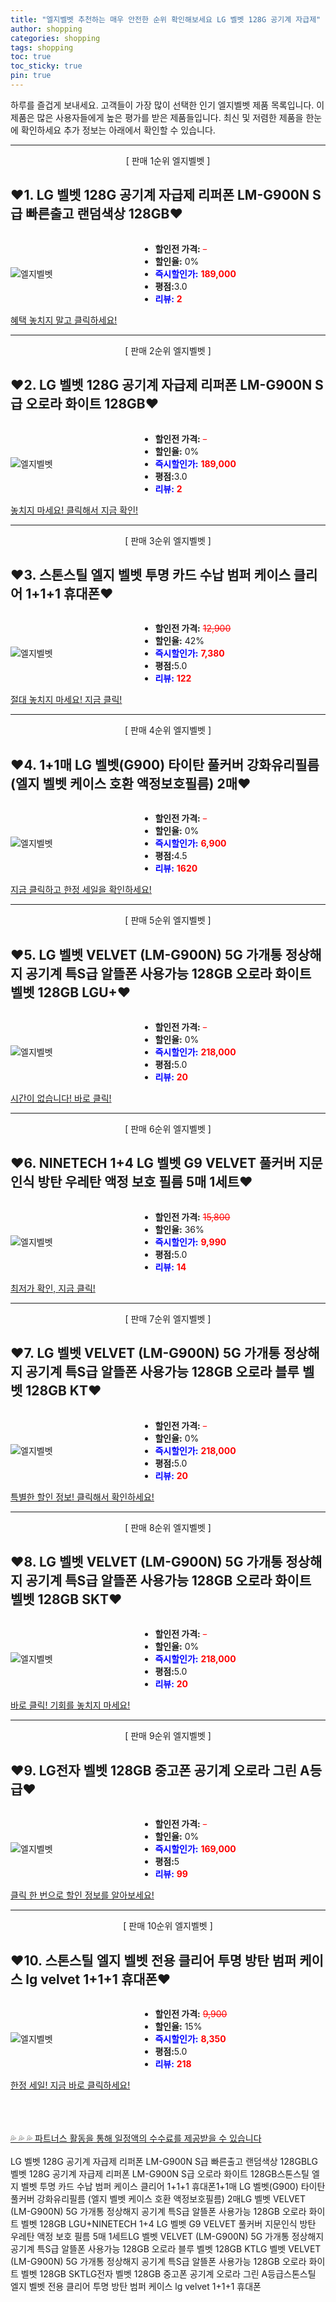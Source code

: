 ```yaml
---
title: "엘지벨벳 추천하는 매우 안전한 순위 확인해보세요 LG 벨벳 128G 공기계 자급제"
author: shopping
categories: shopping
tags: shopping
toc: true
toc_sticky: true
pin: true
---
```

하루를 즐겁게 보내세요. 고객들이 가장 많이 선택한 인기 엘지벨벳 제품 목록입니다. 이 제품은 많은 사용자들에게 높은 평가를 받은 제품들입니다. 최신 및 저렴한 제품을 한눈에 확인하세요 추가 정보는 아래에서 확인할 수 있습니다.

---
<p class="toplist" style="margin: 0 auto; display: block; width: fit-content;">[ 판매 1순위 엘지벨벳 ]</p>

<h2><strong>❤️1. LG 벨벳 128G 공기계 자급제 리퍼폰 LM-G900N S급 빠른출고 랜덤색상 128GB❤️</strong></h2>

<div style="display: flex; align-items: center;">
    <div style="flex: 0.4;">
        <img src="https://thumbnail10.coupangcdn.com/thumbnails/remote/230x230ex/image/vendor_inventory/1233/d6265d9b27d0f17ca9e35196bf2d4f00a649342901f18ab0db46999d5707.jpg" alt="엘지벨벳" style="max-width: 100%;">
    </div>
    <div style="flex: 0.6; margin-left: 10px;">
        <ul>
            <li><strong>할인전 가격:</strong> <del style="color: red;">-</del></li>
            <li><strong>할인율:</strong> 0%</li>
            <li><span style='color:blue'><strong>즉시할인가:</strong></span> <span style='color:red'><strong>189,000</strong></span></li>
            <li><strong>평점:</strong>3.0</li>
            <li><span style='color:blue'><strong>리뷰:</strong></span> <span style='color:red'><strong>2</strong></span></li>
        </ul>
    </div>
</div>
<div class="center">
    <a href="https://William4Davisa.github.io?lptag=AF9450613&subid=githubio&pageKey=8073000348&traceid=V0-153&itemId=22730902570&vendorItemId=90638439475" class="myButton">
        혜택 놓치지 말고 클릭하세요!
    </a>
</div>


---
<p class="toplist" style="margin: 0 auto; display: block; width: fit-content;">[ 판매 2순위 엘지벨벳 ]</p>

<h2><strong>❤️2. LG 벨벳 128G 공기계 자급제 리퍼폰 LM-G900N S급 오로라 화이트 128GB❤️</strong></h2>

<div style="display: flex; align-items: center;">
    <div style="flex: 0.4;">
        <img src="https://thumbnail10.coupangcdn.com/thumbnails/remote/230x230ex/image/vendor_inventory/1233/d6265d9b27d0f17ca9e35196bf2d4f00a649342901f18ab0db46999d5707.jpg" alt="엘지벨벳" style="max-width: 100%;">
    </div>
    <div style="flex: 0.6; margin-left: 10px;">
        <ul>
            <li><strong>할인전 가격:</strong> <del style="color: red;">-</del></li>
            <li><strong>할인율:</strong> 0%</li>
            <li><span style='color:blue'><strong>즉시할인가:</strong></span> <span style='color:red'><strong>189,000</strong></span></li>
            <li><strong>평점:</strong>3.0</li>
            <li><span style='color:blue'><strong>리뷰:</strong></span> <span style='color:red'><strong>2</strong></span></li>
        </ul>
    </div>
</div>
<div class="center">
    <a href="https://William4Davisa.github.io?lptag=AF9450613&subid=githubio&pageKey=8073000348&traceid=V0-153&itemId=22730902585&vendorItemId=90638439443" class="myButton">
        놓치지 마세요! 클릭해서 지금 확인!
    </a>
</div>


---
<p class="toplist" style="margin: 0 auto; display: block; width: fit-content;">[ 판매 3순위 엘지벨벳 ]</p>

<h2><strong>❤️3. 스톤스틸 엘지 벨벳 투명 카드 수납 범퍼 케이스 클리어 1+1+1 휴대폰❤️</strong></h2>

<div style="display: flex; align-items: center;">
    <div style="flex: 0.4;">
        <img src="https://thumbnail7.coupangcdn.com/thumbnails/remote/230x230ex/image/vendor_inventory/7947/25d4d60ce282dcb580039bbcf5a890c7896957a924b94946f1da4a75a9c9.jpg" alt="엘지벨벳" style="max-width: 100%;">
    </div>
    <div style="flex: 0.6; margin-left: 10px;">
        <ul>
            <li><strong>할인전 가격:</strong> <del style="color: red;">12,900</del></li>
            <li><strong>할인율:</strong> 42%</li>
            <li><span style='color:blue'><strong>즉시할인가:</strong></span> <span style='color:red'><strong>7,380</strong></span></li>
            <li><strong>평점:</strong>5.0</li>
            <li><span style='color:blue'><strong>리뷰:</strong></span> <span style='color:red'><strong>122</strong></span></li>
        </ul>
    </div>
</div>
<div class="center">
    <a href="https://William4Davisa.github.io?lptag=AF9450613&subid=githubio&pageKey=1609864443&traceid=V0-153&itemId=2749410149&vendorItemId=70739375797" class="myButton">
        절대 놓치지 마세요! 지금 클릭!
    </a>
</div>


---
<p class="toplist" style="margin: 0 auto; display: block; width: fit-content;">[ 판매 4순위 엘지벨벳 ]</p>

<h2><strong>❤️4. 1+1매 LG 벨벳(G900) 타이탄 풀커버 강화유리필름 (엘지 벨벳 케이스 호환 액정보호필름) 2매❤️</strong></h2>

<div style="display: flex; align-items: center;">
    <div style="flex: 0.4;">
        <img src="https://thumbnail7.coupangcdn.com/thumbnails/remote/230x230ex/image/vendor_inventory/190e/a29a899ec776cdacfbeb5953718a0e52fd070cc50b6443925f1f2a4d12dc.jpg" alt="엘지벨벳" style="max-width: 100%;">
    </div>
    <div style="flex: 0.6; margin-left: 10px;">
        <ul>
            <li><strong>할인전 가격:</strong> <del style="color: red;">-</del></li>
            <li><strong>할인율:</strong> 0%</li>
            <li><span style='color:blue'><strong>즉시할인가:</strong></span> <span style='color:red'><strong>6,900</strong></span></li>
            <li><strong>평점:</strong>4.5</li>
            <li><span style='color:blue'><strong>리뷰:</strong></span> <span style='color:red'><strong>1620</strong></span></li>
        </ul>
    </div>
</div>
<div class="center">
    <a href="https://William4Davisa.github.io?lptag=AF9450613&subid=githubio&pageKey=1741262795&traceid=V0-153&itemId=2964494622&vendorItemId=90774996040" class="myButton">
        지금 클릭하고 한정 세일을 확인하세요!
    </a>
</div>


---
<p class="toplist" style="margin: 0 auto; display: block; width: fit-content;">[ 판매 5순위 엘지벨벳 ]</p>

<h2><strong>❤️5. LG 벨벳 VELVET (LM-G900N) 5G 가개통 정상해지 공기계 특S급 알뜰폰 사용가능 128GB 오로라 화이트 벨벳 128GB LGU+❤️</strong></h2>

<div style="display: flex; align-items: center;">
    <div style="flex: 0.4;">
        <img src="https://thumbnail6.coupangcdn.com/thumbnails/remote/230x230ex/image/vendor_inventory/616d/ee045006879daea607bdf108cdb747402d5aac28ce9cb8aae269503a8e56.jpg" alt="엘지벨벳" style="max-width: 100%;">
    </div>
    <div style="flex: 0.6; margin-left: 10px;">
        <ul>
            <li><strong>할인전 가격:</strong> <del style="color: red;">-</del></li>
            <li><strong>할인율:</strong> 0%</li>
            <li><span style='color:blue'><strong>즉시할인가:</strong></span> <span style='color:red'><strong>218,000</strong></span></li>
            <li><strong>평점:</strong>5.0</li>
            <li><span style='color:blue'><strong>리뷰:</strong></span> <span style='color:red'><strong>20</strong></span></li>
        </ul>
    </div>
</div>
<div class="center">
    <a href="https://William4Davisa.github.io?lptag=AF9450613&subid=githubio&pageKey=6273767402&traceid=V0-153&itemId=12844690876&vendorItemId=90710430499" class="myButton">
        시간이 없습니다! 바로 클릭!
    </a>
</div>


---
<p class="toplist" style="margin: 0 auto; display: block; width: fit-content;">[ 판매 6순위 엘지벨벳 ]</p>

<h2><strong>❤️6. NINETECH 1+4 LG 벨벳 G9 VELVET 풀커버 지문인식 방탄 우레탄 액정 보호 필름 5매 1세트❤️</strong></h2>

<div style="display: flex; align-items: center;">
    <div style="flex: 0.4;">
        <img src="https://thumbnail6.coupangcdn.com/thumbnails/remote/230x230ex/image/vendor_inventory/a078/7af6660b1c57d35e472de5aaf685322919182659b0d50fdea034fb686cbc.jpg" alt="엘지벨벳" style="max-width: 100%;">
    </div>
    <div style="flex: 0.6; margin-left: 10px;">
        <ul>
            <li><strong>할인전 가격:</strong> <del style="color: red;">15,800</del></li>
            <li><strong>할인율:</strong> 36%</li>
            <li><span style='color:blue'><strong>즉시할인가:</strong></span> <span style='color:red'><strong>9,990</strong></span></li>
            <li><strong>평점:</strong>5.0</li>
            <li><span style='color:blue'><strong>리뷰:</strong></span> <span style='color:red'><strong>14</strong></span></li>
        </ul>
    </div>
</div>
<div class="center">
    <a href="https://William4Davisa.github.io?lptag=AF9450613&subid=githubio&pageKey=7961193172&traceid=V0-153&itemId=22010838080&vendorItemId=89058266385" class="myButton">
        최저가 확인, 지금 클릭!
    </a>
</div>


---
<p class="toplist" style="margin: 0 auto; display: block; width: fit-content;">[ 판매 7순위 엘지벨벳 ]</p>

<h2><strong>❤️7. LG 벨벳 VELVET (LM-G900N) 5G 가개통 정상해지 공기계 특S급 알뜰폰 사용가능 128GB 오로라 블루 벨벳 128GB KT❤️</strong></h2>

<div style="display: flex; align-items: center;">
    <div style="flex: 0.4;">
        <img src="https://thumbnail6.coupangcdn.com/thumbnails/remote/230x230ex/image/vendor_inventory/616d/ee045006879daea607bdf108cdb747402d5aac28ce9cb8aae269503a8e56.jpg" alt="엘지벨벳" style="max-width: 100%;">
    </div>
    <div style="flex: 0.6; margin-left: 10px;">
        <ul>
            <li><strong>할인전 가격:</strong> <del style="color: red;">-</del></li>
            <li><strong>할인율:</strong> 0%</li>
            <li><span style='color:blue'><strong>즉시할인가:</strong></span> <span style='color:red'><strong>218,000</strong></span></li>
            <li><strong>평점:</strong>5.0</li>
            <li><span style='color:blue'><strong>리뷰:</strong></span> <span style='color:red'><strong>20</strong></span></li>
        </ul>
    </div>
</div>
<div class="center">
    <a href="https://William4Davisa.github.io?lptag=AF9450613&subid=githubio&pageKey=6273767402&traceid=V0-153&itemId=12844690892&vendorItemId=90710430293" class="myButton">
        특별한 할인 정보! 클릭해서 확인하세요!
    </a>
</div>


---
<p class="toplist" style="margin: 0 auto; display: block; width: fit-content;">[ 판매 8순위 엘지벨벳 ]</p>

<h2><strong>❤️8. LG 벨벳 VELVET (LM-G900N) 5G 가개통 정상해지 공기계 특S급 알뜰폰 사용가능 128GB 오로라 화이트 벨벳 128GB SKT❤️</strong></h2>

<div style="display: flex; align-items: center;">
    <div style="flex: 0.4;">
        <img src="https://thumbnail6.coupangcdn.com/thumbnails/remote/230x230ex/image/vendor_inventory/616d/ee045006879daea607bdf108cdb747402d5aac28ce9cb8aae269503a8e56.jpg" alt="엘지벨벳" style="max-width: 100%;">
    </div>
    <div style="flex: 0.6; margin-left: 10px;">
        <ul>
            <li><strong>할인전 가격:</strong> <del style="color: red;">-</del></li>
            <li><strong>할인율:</strong> 0%</li>
            <li><span style='color:blue'><strong>즉시할인가:</strong></span> <span style='color:red'><strong>218,000</strong></span></li>
            <li><strong>평점:</strong>5.0</li>
            <li><span style='color:blue'><strong>리뷰:</strong></span> <span style='color:red'><strong>20</strong></span></li>
        </ul>
    </div>
</div>
<div class="center">
    <a href="https://William4Davisa.github.io?lptag=AF9450613&subid=githubio&pageKey=6273767402&traceid=V0-153&itemId=12844690882&vendorItemId=90710430427" class="myButton">
        바로 클릭! 기회를 놓치지 마세요!
    </a>
</div>


---
<p class="toplist" style="margin: 0 auto; display: block; width: fit-content;">[ 판매 9순위 엘지벨벳 ]</p>

<h2><strong>❤️9. LG전자 벨벳 128GB 중고폰 공기계 오로라 그린 A등급❤️</strong></h2>

<div style="display: flex; align-items: center;">
    <div style="flex: 0.4;">
        <img src="https://thumbnail7.coupangcdn.com/thumbnails/remote/230x230ex/image/vendor_inventory/c0ac/c2674746bc33df9b9c36a61a02dac6f4d00546863c45e129545156c6b046.jpg" alt="엘지벨벳" style="max-width: 100%;">
    </div>
    <div style="flex: 0.6; margin-left: 10px;">
        <ul>
            <li><strong>할인전 가격:</strong> <del style="color: red;">-</del></li>
            <li><strong>할인율:</strong> 0%</li>
            <li><span style='color:blue'><strong>즉시할인가:</strong></span> <span style='color:red'><strong>169,000</strong></span></li>
            <li><strong>평점:</strong>5</li>
            <li><span style='color:blue'><strong>리뷰:</strong></span> <span style='color:red'><strong>99</strong></span></li>
        </ul>
    </div>
</div>
<div class="center">
    <a href="https://William4Davisa.github.io?lptag=AF9450613&subid=githubio&pageKey=6531871464&traceid=V0-153&itemId=14510715279&vendorItemId=90472899105" class="myButton">
        클릭 한 번으로 할인 정보를 알아보세요!
    </a>
</div>


---
<p class="toplist" style="margin: 0 auto; display: block; width: fit-content;">[ 판매 10순위 엘지벨벳 ]</p>

<h2><strong>❤️10. 스톤스틸 엘지 벨벳 전용 클리어 투명 방탄 범퍼 케이스 lg velvet 1+1+1 휴대폰❤️</strong></h2>

<div style="display: flex; align-items: center;">
    <div style="flex: 0.4;">
        <img src="https://thumbnail10.coupangcdn.com/thumbnails/remote/230x230ex/image/vendor_inventory/a205/afe0d1667ca2362ef2163b2e5e0338a860c517154d555d8b2f5978b16e30.jpg" alt="엘지벨벳" style="max-width: 100%;">
    </div>
    <div style="flex: 0.6; margin-left: 10px;">
        <ul>
            <li><strong>할인전 가격:</strong> <del style="color: red;">9,900</del></li>
            <li><strong>할인율:</strong> 15%</li>
            <li><span style='color:blue'><strong>즉시할인가:</strong></span> <span style='color:red'><strong>8,350</strong></span></li>
            <li><strong>평점:</strong>5.0</li>
            <li><span style='color:blue'><strong>리뷰:</strong></span> <span style='color:red'><strong>218</strong></span></li>
        </ul>
    </div>
</div>
<div class="center">
    <a href="https://William4Davisa.github.io?lptag=AF9450613&subid=githubio&pageKey=1605591341&traceid=V0-153&itemId=2742237288&vendorItemId=70732277080" class="myButton">
        한정 세일! 지금 바로 클릭하세요!
    </a>
</div>

<br><br><br>[💦 💦 💦 파트너스 활동을 통해 일정액의 수수료를 제공받을 수 있습니다](https://link.coupang.com/a/bcpT2c)<br><br>LG 벨벳 128G 공기계 자급제 리퍼폰 LM-G900N S급 빠른출고 랜덤색상 128GBLG 벨벳 128G 공기계 자급제 리퍼폰 LM-G900N S급 오로라 화이트 128GB스톤스틸 엘지 벨벳 투명 카드 수납 범퍼 케이스 클리어 1+1+1 휴대폰1+1매 LG 벨벳(G900) 타이탄 풀커버 강화유리필름 (엘지 벨벳 케이스 호환 액정보호필름) 2매LG 벨벳 VELVET (LM-G900N) 5G 가개통 정상해지 공기계 특S급 알뜰폰 사용가능 128GB 오로라 화이트 벨벳 128GB LGU+NINETECH 1+4 LG 벨벳 G9 VELVET 풀커버 지문인식 방탄 우레탄 액정 보호 필름 5매 1세트LG 벨벳 VELVET (LM-G900N) 5G 가개통 정상해지 공기계 특S급 알뜰폰 사용가능 128GB 오로라 블루 벨벳 128GB KTLG 벨벳 VELVET (LM-G900N) 5G 가개통 정상해지 공기계 특S급 알뜰폰 사용가능 128GB 오로라 화이트 벨벳 128GB SKTLG전자 벨벳 128GB 중고폰 공기계 오로라 그린 A등급스톤스틸 엘지 벨벳 전용 클리어 투명 방탄 범퍼 케이스 lg velvet 1+1+1 휴대폰